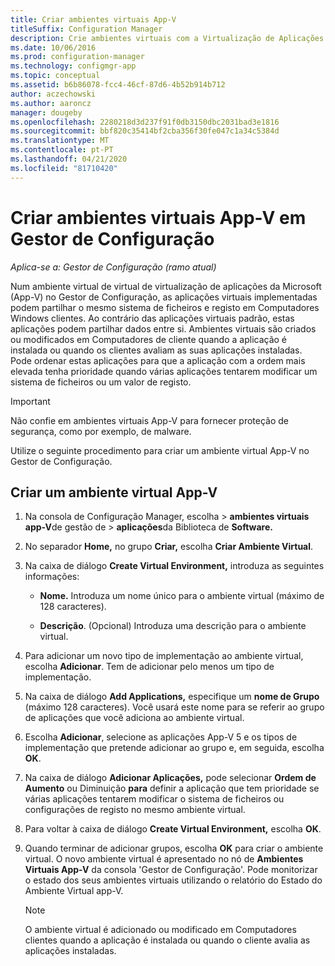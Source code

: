 ```yaml
---
title: Criar ambientes virtuais App-V
titleSuffix: Configuration Manager
description: Crie ambientes virtuais com a Virtualização de Aplicações da Microsoft para que as aplicações possam partilhar dados entre si.
ms.date: 10/06/2016
ms.prod: configuration-manager
ms.technology: configmgr-app
ms.topic: conceptual
ms.assetid: b6b86078-fcc4-46cf-87d6-4b52b914b712
author: aczechowski
ms.author: aaroncz
manager: dougeby
ms.openlocfilehash: 2280218d3d237f91f0db3150dbc2031bad3e1816
ms.sourcegitcommit: bbf820c35414bf2cba356f30fe047c1a34c5384d
ms.translationtype: MT
ms.contentlocale: pt-PT
ms.lasthandoff: 04/21/2020
ms.locfileid: "81710420"
---
```

# <a name="create-app-v-virtual-environments-in-configuration-manager"></a>Criar ambientes virtuais App-V em Gestor de Configuração

*Aplica-se a: Gestor de Configuração (ramo atual)*

Num ambiente virtual de virtual de virtualização de aplicações da Microsoft (App-V) no Gestor de Configuração, as aplicações virtuais implementadas podem partilhar o mesmo sistema de ficheiros e registo em Computadores Windows clientes. Ao contrário das aplicações virtuais padrão, estas aplicações podem partilhar dados entre si. Ambientes virtuais são criados ou modificados em Computadores de cliente quando a aplicação é instalada ou quando os clientes avaliam as suas aplicações instaladas. Pode ordenar estas aplicações para que a aplicação com a ordem mais elevada tenha prioridade quando várias aplicações tentarem modificar um sistema de ficheiros ou um valor de registo.  

> [!IMPORTANT]  
>  Não confie em ambientes virtuais App-V para fornecer proteção de segurança, como por exemplo, de malware.  

 Utilize o seguinte procedimento para criar um ambiente virtual App-V no Gestor de Configuração.  

## <a name="create-an-app-v-virtual-environment"></a>Criar um ambiente virtual App-V  

1.  Na consola de Configuração Manager, escolha > **ambientes virtuais app-V**de gestão de > **aplicações**da Biblioteca de **Software.**  

3.  No separador **Home,** no grupo **Criar,** escolha **Criar Ambiente Virtual**.  

4.  Na caixa de diálogo **Create Virtual Environment,** introduza as seguintes informações:  

    -   **Nome.**  Introduza um nome único para o ambiente virtual (máximo de 128 caracteres).  

    -   **Descrição**. (Opcional) Introduza uma descrição para o ambiente virtual.  

5.  Para adicionar um novo tipo de implementação ao ambiente virtual, escolha **Adicionar**. Tem de adicionar pelo menos um tipo de implementação.  

6.  Na caixa de diálogo **Add Applications,** especifique um **nome de Grupo** (máximo 128 caracteres). Você usará este nome para se referir ao grupo de aplicações que você adiciona ao ambiente virtual.  

7.  Escolha **Adicionar**, selecione as aplicações App-V 5 e os tipos de implementação que pretende adicionar ao grupo e, em seguida, escolha **OK**.  

8.  Na caixa de diálogo **Adicionar Aplicações,** pode selecionar **Ordem de Aumento** ou Diminuição **para** definir a aplicação que tem prioridade se várias aplicações tentarem modificar o sistema de ficheiros ou configurações de registo no mesmo ambiente virtual.  

9. Para voltar à caixa de diálogo **Create Virtual Environment,** escolha **OK**.  

10. Quando terminar de adicionar grupos, escolha **OK** para criar o ambiente virtual. O novo ambiente virtual é apresentado no nó de **Ambientes Virtuais App-V** da consola 'Gestor de Configuração'. Pode monitorizar o estado dos seus ambientes virtuais utilizando o relatório do Estado do Ambiente Virtual app-V.  

    > [!NOTE]  
    >  O ambiente virtual é adicionado ou modificado em Computadores clientes quando a aplicação é instalada ou quando o cliente avalia as aplicações instaladas.  
